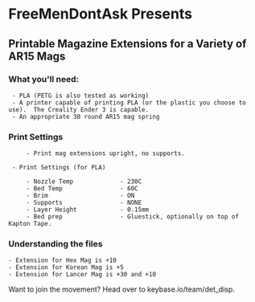 # FreeMenDontAsk Presents
## Printable Magazine Extensions for a Variety of AR15 Mags

### What you'll need:

     - PLA (PETG is also tested as working)
     - A printer capable of printing PLA (or the plastic you choose to use).  The Creality Ender 3 is capable.
     - An appropriate 30 round AR15 mag spring
	  
### Print Settings
	 
         - Print mag extensions upright, no supports.
	
	 - Print Settings (for PLA)
		 
		 - Nozzle Temp             - 230C
		 - Bed Temp                - 60C
		 - Brim                    - ON
		 - Supports                - NONE
		 - Layer Height            - 0.15mm
		 - Bed prep                - Gluestick, optionally on top of Kapton Tape.

### Understanding the files
	- Extension for Hex Mag is +10
	- Extension for Korean Mag is +5
	- Extension for Lancer Mag is +30 and +10
		 

Want to join the movement?  Head over to keybase.io/team/det_disp.
